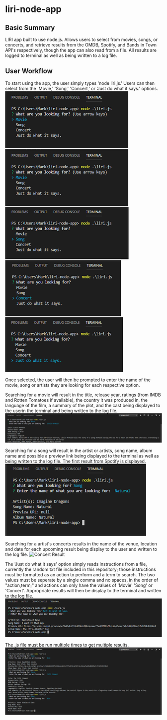 # liri-node-app
## Basic Summary
LIRI app built to use node.js. Allows users to select from movies, songs, or concerts, and retrieve results from the OMDB, Spotify, and Bands in Town API's respectively, though the app can also read from a file. All results are logged to terminal as well as being written to a log file.

## User Workflow
To start using the app, the user simply types 'node liri.js.'
Users can then select from the 'Movie,' 'Song,' 'Concert,' or 'Just do what it says.' options.
![app start](/Images/liriEX1.PNG)
![Option 1, Movie](/Images/liriEX1.PNG)
![Option 2, Song](/Images/liriEX2.PNG)
![Option 3, Concert](/Images/liriEX3.PNG)
![Option 4, do what is says in a file](/Images/liriEX4.PNG)

Once selected, the user will then be prompted to enter the name of the movie, song or artists they are looking for each respective option. 

Searching for a movie will result in the title, release year, ratings (from IMDB and Rotten Tomatoes if available), the country it was produced in, the language of the film, a summary of the plot, and the cast being displayed to the userin the terminal and being written to the log file.
![Movie Result](/Images/liriEXMovieResult.PNG)

Searching for a song will result in the artist or artists, song name, album name and possible a preview link being displayed to the terminal as well as being written to the log file. The first result from Spotify is displayed.
![Song Result](/Images/liriEXSongResult.PNG)

Searching for a artist's concerts results in the name of the venue, location and date for each upcoming result being display to the user and written to the log file.
![Concert Result](/Images/liriEXConcertResult.PNG)

The 'Just do what it says' option simply reads instructions from a file, currently the random.txt file included in this repository; those instructions must be formatted as an action to perform and a term to search. The two values must be seperate by a single comma and no spaces, in the order of "action,term;" and actions can only have the values of 'Movie' 'Song' or 'Concert'. Appropriate results will then be display to the terminal and written to the log file.
![Reading from a File](/Images/liriEXDoWhatItSaysResult.PNG)

The .js file must be run multiple times to get multiple results.
![Multiple Results](/Images/liriExMultipleResults.PNG)
